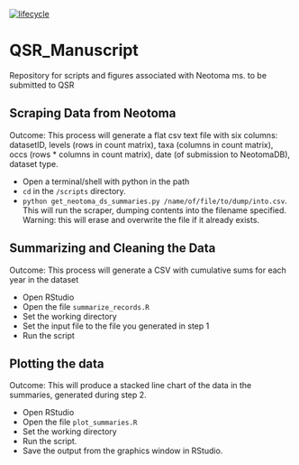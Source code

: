 <!-- badges: start -->

[![lifecycle](https://img.shields.io/badge/lifecycle-archived-orange.svg)](https://doi.org/10.1017/qua.2017.105)

<!-- badges: end -->


# QSR_Manuscript
Repository for scripts and figures associated with Neotoma ms. to be submitted to QSR

## Scraping Data from Neotoma
Outcome: This process will generate a flat csv text file with six columns: datasetID, levels (rows in count matrix), taxa (columns in count matrix), occs (rows * columns in count matrix), date (of submission to NeotomaDB), dataset type. 

- Open a terminal/shell with python in the path
- ```cd``` in the ```/scripts``` directory. 
- ```python get_neotoma_ds_summaries.py /name/of/file/to/dump/into.csv```. This will run the scraper, dumping contents into the filename specified. Warning: this will erase and overwrite the file if it already exists. 

## Summarizing and Cleaning the Data
Outcome: This process will generate a CSV with cumulative sums for each year in the dataset

- Open RStudio 
- Open the file ```summarize_records.R```
- Set the working directory 
- Set the input file to the file you generated in step 1
- Run the script

## Plotting the data
Outcome: This will produce a stacked line chart of the data in the summaries, generated during step 2.

- Open RStudio
- Open the file ```plot_summaries.R```
- Set the working directory
- Run the script.
- Save the output from the graphics window in RStudio.
